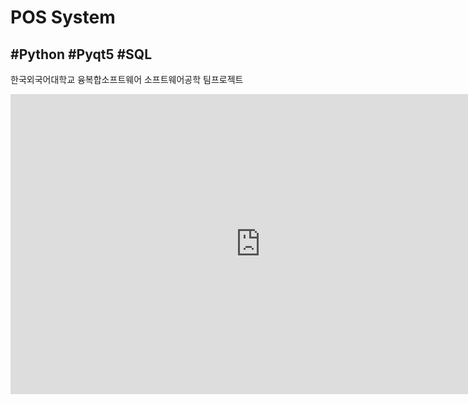 # POS System

## #Python #Pyqt5 #SQL

한국외국어대학교 융복합소프트웨어 소프트웨어공학 팀프로젝트



<iframe width="800" height="480" src="https://www.youtube.com/embed/ISx-_NsHTYA" frameborder="0" allow="accelerometer; autoplay; encrypted-media; gyroscope; picture-in-picture" allowfullscreen></iframe>
